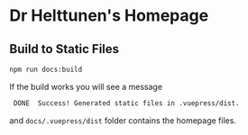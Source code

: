 # Dr Helttunen's Homepage

## Build to Static Files

```bash
npm run docs:build
```

If the build works you will see a message

```bash
 DONE  Success! Generated static files in .vuepress/dist.
```

and `docs/.vuepress/dist` folder contains the homepage files.
